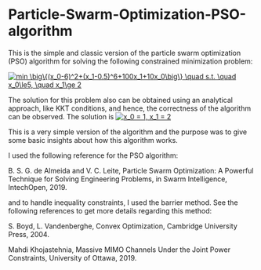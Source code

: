 # Particle-Swarm-Optimization-PSO-algorithm
This is the simple and classic version of the particle swarm optimization (PSO) algorithm for solving the following constrained minimization problem:

<a href="https://www.codecogs.com/eqnedit.php?latex=min&space;\big\{(x_0-6)^2&plus;(x_1-0.5)^6&plus;100x_1&plus;10x_0\big\}&space;\quad&space;s.t.&space;\quad&space;x_0\le5,&space;\quad&space;x_1\ge&space;2" target="_blank"><img src="https://latex.codecogs.com/gif.latex?min&space;\big\{(x_0-6)^2&plus;(x_1-0.5)^6&plus;100x_1&plus;10x_0\big\}&space;\quad&space;s.t.&space;\quad&space;x_0\le5,&space;\quad&space;x_1\ge&space;2" title="min \big\{(x_0-6)^2+(x_1-0.5)^6+100x_1+10x_0\big\} \quad s.t. \quad x_0\le5, \quad x_1\ge 2" /></a>

The solution for this problem also can be obtained using an analytical approach, like KKT conditions, and hence, the correctness of the algorithm can be observed. The solution is <a href="https://www.codecogs.com/eqnedit.php?latex=x_0&space;=&space;1,&space;x_1&space;=&space;2" target="_blank"><img src="https://latex.codecogs.com/gif.latex?x_0&space;=&space;1,&space;x_1&space;=&space;2" title="x_0 = 1, x_1 = 2" /></a>

This is a very simple version of the algorithm and the purpose was to give some basic insights about how this algorithm works. 


I used the following reference for the PSO algorithm:

B. S. G. de Almeida and V. C. Leite, Particle Swarm Optimization: A Powerful Technique for Solving Engineering Problems, in Swarm Intelligence, IntechOpen, 2019.


and to handle inequality constraints, I used the barrier method. See the following references to get more details regarding this method:

S. Boyd, L. Vandenberghe, Convex Optimization, Cambridge University Press, 2004.

Mahdi Khojastehnia, Massive MIMO Channels Under the Joint Power Constraints, University of Ottawa, 2019.


